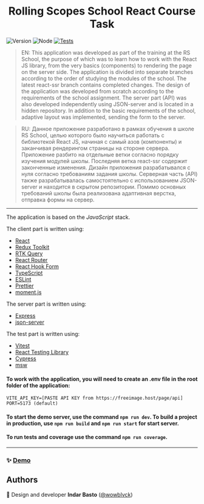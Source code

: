<h1 align="center">Rolling Scopes School React Course Task</h1>
<p>
  <img alt="Version" src="https://img.shields.io/badge/version-1.0.0-brightgreen.svg?cacheSeconds=2592000" />
  <img alt="Node" src="https://img.shields.io/badge/node-%3E%3D%2018.16-brightgreen" />
  <a href="https://github.com/wowblvck/rs-react-app/actions/workflows/tests.yml">
    <img alt="Tests" src="https://github.com/wowblvck/rs-react-app/actions/workflows/tests.yml/badge.svg" />
  </a>
</p>


> EN: This application was developed as part of the training at the RS School, the purpose of which was to learn how to work with the React JS library, from the very basics (components) to rendering the page on the server side. The application is divided into separate branches according to the order of studying the modules of the school. The latest react-ssr branch contains completed changes. The design of the application was developed from scratch according to the requirements of the school assignment. The server part (API) was also developed independently using JSON-server and is located in a hidden repository. In addition to the basic requirements of the school, adaptive layout was implemented, sending the form to the server.

> RU: Данное приложение разработано в рамках обучения в школе RS School, целью которого было научиться работать с библиотекой React JS, начиная с самый азов (компоненты) и заканчивая рендерингом страницы на стороне сервера. Приложение разбито на отдельные ветки согласно порядку изучения модулей школы. Последняя ветка react-ssr содержит законченные изменения. Дизайн приложения разрабатывался с нуля согласно требованиям задания школы. Серверная часть (API) также разрабатывалась самостоятельно с использованием JSON-server и находится в скрытом репозитории. Помимо основных требований школы была реализована адаптивная верстка, отправка формы на сервер.

---
The application is based on the *JavaScript* stack.

The client part is written using:
- [React](https://reactjs.org/) 
- [Redux Toolkit](https://redux-toolkit.js.org/)
- [RTK Query](https://redux-toolkit.js.org/rtk-query/overview)
- [React Router](https://github.com/remix-run/react-router#readme)
- [React Hook Form](https://react-hook-form.com/)
- [TypeScript](https://www.typescriptlang.org/)
- [ESLint](https://eslint.org/)
- [Prettier](https://prettier.io/)
- [moment.js](https://momentjs.com/)

The server part is written using:
- [Express](https://expressjs.com/)
- [json-server](https://github.com/typicode/json-server)

The test part is written using:
- [Vitest](https://vitest.dev/)
- [React Testing Library](https://testing-library.com/docs/react-testing-library/intro/)
- [Cypress](https://www.cypress.io/)
- [msw](https://mswjs.io/)

#### To work with the application, you will need to create an .env file in the root folder of the application:
```
VITE_API_KEY=[PASTE API KEY from https://freeimage.host/page/api]
PORT=5173 (default)
```

#### To start the demo server, use the command ```npm run dev```. To build a project in production, use ```npm run build``` and ```npm run start``` for start server.

#### To run tests and coverage use the command ```npm run coverage```.

---

### ✨ [Demo](https://rs-react-app-production.up.railway.app/)

## Authors

👤 Design and developer **Indar Basto** ([@wowblvck](https://github.com/wowblvck))
